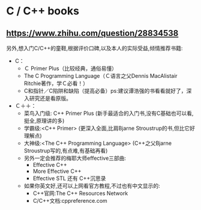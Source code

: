 # C / C++ books

## <https://www.zhihu.com/question/28834538>

另外,想入门C/C++的童鞋,根据评价口碑,以及本人的实际受益,倾情推荐书籍:
* C：
    * Ｃ Primer Plus（比较经典，通俗易懂）
    * The C Programming Language（Ｃ语言之父Dennis MacAlistair Ritchie著作，学Ｃ必看！）
    * C和指针／C陷阱和缺陷（提高必备）ps:建议谭浩强的书看看就好了，深入研究还是看原版。
* Ｃ＋＋：
    * 菜鸟入门级: C++ Primer Plus (新手最适合的入门书,没有C基础也可以看,挺全,原理讲的多)
    * 学霸级:<C++ Primer> (更深入全面,比肩Bjarne Stroustrup的书,但比它好理解点)
    * 大神级:<The C++ Programming Language> (C++之父Bjarne Stroustrup写的,有点难,有基础再看)
    * 另外一定会推荐的梅耶大师effective三部曲:
        * Effective C++ 
        * More Effective C++
        * Effective STL 还有 C++沉思录
    * 如果你英文好,还可以上网看官方教程,不过也有中文显示的:
        * C++官网:The C++ Resources Network
        * C/C++文档:cppreference.com